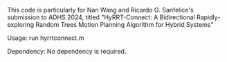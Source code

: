 This code is particularly for Nan Wang and Ricardo G. Sanfelice's submission to ADHS 2024, titled "HyRRT-Connect: A Bidirectional Rapidly-exploring Random Trees Motion Planning Algorithm for Hybrid Systems"

Usage:
run hyrrtconnect.m

Dependency:
No dependency is required.
